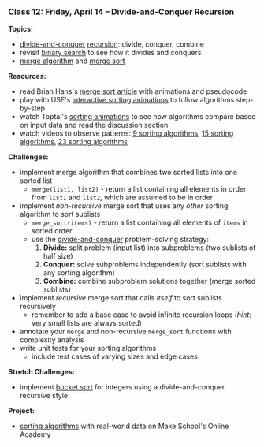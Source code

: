 ### Class 12: Friday, April 14 – Divide-and-Conquer Recursion

**Topics:**
- [divide-and-conquer]&nbsp;[recursion]: divide, conquer, combine
- revisit [binary search] to see how it divides and conquers
- [merge algorithm] and [merge sort]

**Resources:**
- read Brian Hans's [merge sort article] with animations and pseudocode
- play with USF's [interactive sorting animations] to follow algorithms step-by-step
- watch Toptal's [sorting animations] to see how algorithms compare based on input data and read the discussion section
- watch videos to observe patterns: [9 sorting algorithms], [15 sorting algorithms], [23 sorting algorithms]

**Challenges:**
- implement merge algorithm that combines two sorted lists into one sorted list
    - `merge(list1, list2)` - return a list containing all elements in order from `list1` and `list2`, which are assumed to be in order
- implement *non-recursive* merge sort that uses any *other* sorting algorithm to sort sublists
    - `merge_sort(items)` - return a list containing all elements of `items` in sorted order
    - use the [divide-and-conquer] problem-solving strategy:
        1. **Divide:** split problem (input list) into subproblems (two sublists of half size)
        2. **Conquer:** solve subproblems independently (sort sublists with any sorting algorithm)
        3. **Combine:** combine subproblem solutions together (merge sorted sublists)
- implement *recursive* merge sort that calls *itself* to sort sublists recursively
    - remember to add a base case to avoid infinite recursion loops (*hint:* very small lists are always sorted)
- annotate your `merge` and non-recursive `merge_sort` functions with complexity analysis
- write unit tests for your sorting algorithms
    - include test cases of varying sizes and edge cases

**Stretch Challenges:**
- implement [bucket sort] for integers using a divide-and-conquer recursive style

**Project:**
- [sorting algorithms] with real-world data on Make School's Online Academy

[divide-and-conquer]: https://en.wikipedia.org/wiki/Divide_and_conquer_algorithm
[recursion]: https://en.wikipedia.org/wiki/Recursion_(computer_science)
[binary search]: https://en.wikipedia.org/wiki/Binary_search_algorithm
[merge algorithm]: https://en.wikipedia.org/wiki/Merge_algorithm
[merge sort]: https://en.wikipedia.org/wiki/Merge_sort
[bucket sort]: https://en.wikipedia.org/wiki/Bucket_sort

[merge sort article]: https://medium.com/@brianhans/merge-sort-a1d031eaa40f
[sorting animations]: https://www.toptal.com/developers/sorting-algorithms/
[interactive sorting animations]: https://www.cs.usfca.edu/~galles/visualization/ComparisonSort.html
[3 sorting algorithms]: https://www.youtube.com/watch?v=jHPexHsDxwQ
[9 sorting algorithms]: https://www.youtube.com/watch?v=ZZuD6iUe3Pc
[15 sorting algorithms]: https://www.youtube.com/watch?v=kPRA0W1kECg
[23 sorting algorithms]: https://www.youtube.com/watch?v=rqI6KT6cOas

[sorting algorithms]: http://make.sc/oa-sorting-algorithms

